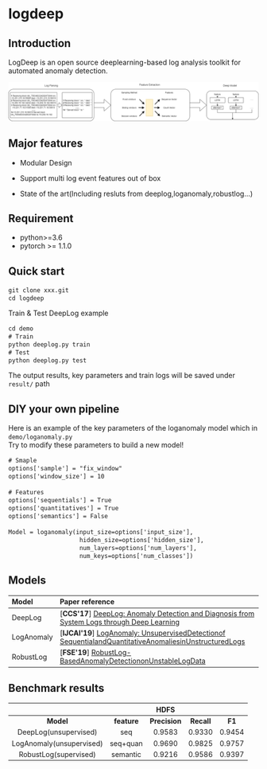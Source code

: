 # logdeep

## Introduction

LogDeep is an open source deeplearning-based log analysis toolkit for automated anomaly detection.

![Framework of logdeep](data/semantic_vec.png)

## Major features

- Modular Design

- Support multi log event features out of box

- State of the art(Including resluts from deeplog,loganomaly,robustlog...)

## Requirement

- python>=3.6
- pytorch >= 1.1.0
  
## Quick start

```
git clone xxx.git
cd logdeep
```

Train & Test DeepLog example

```
cd demo
# Train
python deeplog.py train
# Test
python deeplog.py test
```

The output results, key parameters and train logs will be saved under `result/` path

## DIY your own pipeline

Here is an example of the key parameters of the loganomaly model which in `demo/loganomaly.py`  
Try to modify these parameters to build a new model!

```
# Smaple
options['sample'] = "fix_window"
options['window_size'] = 10

# Features
options['sequentials'] = True
options['quantitatives'] = True
options['semantics'] = False

Model = loganomaly(input_size=options['input_size'],
                    hidden_size=options['hidden_size'],
                    num_layers=options['num_layers'],
                    num_keys=options['num_classes'])
```


## Models

| Model | Paper reference |
| :--- | :--- |
|DeepLog| [**CCS'17**] [DeepLog: Anomaly Detection and Diagnosis from System Logs through Deep Learning](https://www.cs.utah.edu/~lifeifei/papers/deeplog.pdf)|
|LogAnomaly| [**IJCAI'19**] [LogAnomaly: UnsupervisedDetectionof SequentialandQuantitativeAnomaliesinUnstructuredLogs](https://www.ijcai.org/Proceedings/2019/658)|
|RobustLog| [**FSE'19**] [RobustLog-BasedAnomalyDetectiononUnstableLogData](https://dl.acm.org/doi/10.1145/3338906.3338931)

## Benchmark results

|       |            | HDFS |     | |
| :----:|:----:|:----:|:----:|:----:|
| **Model** | **feature** | **Precision** | **Recall** | **F1** |
| DeepLog(unsupervised)| seq |0.9583 | 0.9330 | 0.9454 |
| LogAnomaly(unsupervised) | seq+quan|0.9690 |0.9825 |0.9757 |
| RobustLog(supervised)| semantic |0.9216 |0.9586 |0.9397 |
